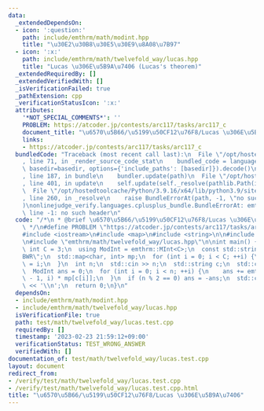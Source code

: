 ```yaml
---
data:
  _extendedDependsOn:
  - icon: ':question:'
    path: include/emthrm/math/modint.hpp
    title: "\u30E2\u30B8\u30E5\u30E9\u8A08\u7B97"
  - icon: ':x:'
    path: include/emthrm/math/twelvefold_way/lucas.hpp
    title: "Lucas \u306E\u5B9A\u7406 (Lucas's theorem)"
  _extendedRequiredBy: []
  _extendedVerifiedWith: []
  _isVerificationFailed: true
  _pathExtension: cpp
  _verificationStatusIcon: ':x:'
  attributes:
    '*NOT_SPECIAL_COMMENTS*': ''
    PROBLEM: https://atcoder.jp/contests/arc117/tasks/arc117_c
    document_title: "\u6570\u5B66/\u5199\u50CF12\u76F8/Lucas \u306E\u5B9A\u7406"
    links:
    - https://atcoder.jp/contests/arc117/tasks/arc117_c
  bundledCode: "Traceback (most recent call last):\n  File \"/opt/hostedtoolcache/Python/3.9.16/x64/lib/python3.9/site-packages/onlinejudge_verify/documentation/build.py\"\
    , line 71, in _render_source_code_stat\n    bundled_code = language.bundle(stat.path,\
    \ basedir=basedir, options={'include_paths': [basedir]}).decode()\n  File \"/opt/hostedtoolcache/Python/3.9.16/x64/lib/python3.9/site-packages/onlinejudge_verify/languages/cplusplus.py\"\
    , line 187, in bundle\n    bundler.update(path)\n  File \"/opt/hostedtoolcache/Python/3.9.16/x64/lib/python3.9/site-packages/onlinejudge_verify/languages/cplusplus_bundle.py\"\
    , line 401, in update\n    self.update(self._resolve(pathlib.Path(included), included_from=path))\n\
    \  File \"/opt/hostedtoolcache/Python/3.9.16/x64/lib/python3.9/site-packages/onlinejudge_verify/languages/cplusplus_bundle.py\"\
    , line 260, in _resolve\n    raise BundleErrorAt(path, -1, \"no such header\"\
    )\nonlinejudge_verify.languages.cplusplus_bundle.BundleErrorAt: emthrm/math/modint.hpp:\
    \ line -1: no such header\n"
  code: "/*\n * @brief \u6570\u5B66/\u5199\u50CF12\u76F8/Lucas \u306E\u5B9A\u7406\n\
    \ */\n#define PROBLEM \"https://atcoder.jp/contests/arc117/tasks/arc117_c\"\n\n\
    #include <iostream>\n#include <map>\n#include <string>\n\n#include \"emthrm/math/modint.hpp\"\
    \n#include \"emthrm/math/twelvefold_way/lucas.hpp\"\n\nint main() {\n  constexpr\
    \ int C = 3;\n  using ModInt = emthrm::MInt<C>;\n  const std::string color = \"\
    BWR\";\n  std::map<char, int> mp;\n  for (int i = 0; i < C; ++i) {\n    mp[color[i]]\
    \ = i;\n  }\n  int n;\n  std::cin >> n;\n  std::string c;\n  std::cin >> c;\n\
    \  ModInt ans = 0;\n  for (int i = 0; i < n; ++i) {\n    ans += emthrm::lucas<C>(n\
    \ - 1, i) * mp[c[i]];\n  }\n  if (n % 2 == 0) ans = -ans;\n  std::cout << color[ans.v]\
    \ << '\\n';\n  return 0;\n}\n"
  dependsOn:
  - include/emthrm/math/modint.hpp
  - include/emthrm/math/twelvefold_way/lucas.hpp
  isVerificationFile: true
  path: test/math/twelvefold_way/lucas.test.cpp
  requiredBy: []
  timestamp: '2023-02-23 21:59:12+09:00'
  verificationStatus: TEST_WRONG_ANSWER
  verifiedWith: []
documentation_of: test/math/twelvefold_way/lucas.test.cpp
layout: document
redirect_from:
- /verify/test/math/twelvefold_way/lucas.test.cpp
- /verify/test/math/twelvefold_way/lucas.test.cpp.html
title: "\u6570\u5B66/\u5199\u50CF12\u76F8/Lucas \u306E\u5B9A\u7406"
---
```

